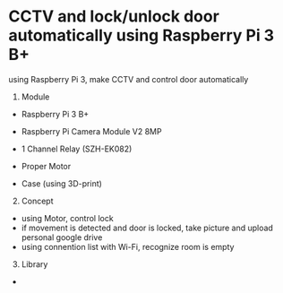 # CCTV and lock/unlock door automatically using Raspberry Pi 3 B+
using Raspberry Pi 3, make CCTV and control door automatically 
1. Module
 - Raspberry Pi 3 B+
 - Raspberry Pi Camera Module V2 8MP
 - 1 Channel Relay (SZH-EK082)
 
 - Proper Motor
 - Case (using 3D-print)
 
2. Concept
 - using Motor, control lock
 - if movement is detected and door is locked, take picture and upload personal google drive  
 - using connention list with Wi-Fi, recognize room is empty

3. Library
 - 
